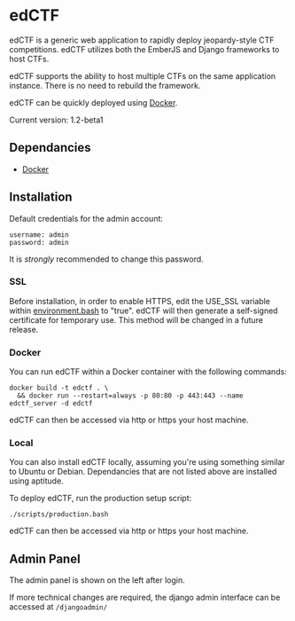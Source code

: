 # edCTF
edCTF is a generic web application to rapidly deploy jeopardy-style CTF competitions.  edCTF utilizes both the EmberJS and Django frameworks to host CTFs. 

edCTF supports the ability to host multiple CTFs on the same application instance. There is no need to rebuild the framework.

edCTF can be quickly deployed using [Docker](https://github.com/docker/docker).

Current version: 1.2-beta1

## Dependancies
* [Docker](http://docs.docker.com/engine/installation/)

## Installation
Default credentials for the admin account:
```
username: admin
password: admin
```
It is *strongly* recommended to change this password.

### SSL
Before installation, in order to enable HTTPS, edit the USE_SSL variable within [environment.bash](scripts/environment.bash#L39) to "true".  edCTF will then generate a self-signed certificate for temporary use.  This method will be changed in a future release.

### Docker
You can run edCTF within a Docker container with the following commands:
```
docker build -t edctf . \
  && docker run --restart=always -p 80:80 -p 443:443 --name edctf_server -d edctf
```
edCTF can then be accessed via http or https your host machine.

### Local
You can also install edCTF locally, assuming you're using something similar to Ubuntu or Debian.  Dependancies that are not listed above are installed using aptitude.

To deploy edCTF, run the production setup script:
```
./scripts/production.bash
```
edCTF can then be accessed via http or https your host machine.

## Admin Panel
The admin panel is shown on the left after login.

If more technical changes are required, the django admin interface can be accessed at ```/djangoadmin/```
